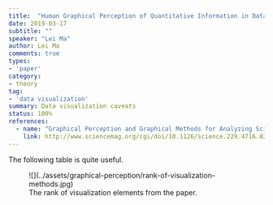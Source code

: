 ```yaml
---
title:  "Human Graphical Perception of Quantitative Information in Data Visualization"
date: 2019-03-17
subtitle: ""
speaker: "Lei Ma"
author: Lei Ma
comments: true
types:
- 'paper'
category:
- theory
tag:
- 'data visualization'
summary: Data visualization caveats
status: 100%
references:
  - name: "Graphical Perception and Graphical Methods for Analyzing Scientific Data"
    link: http://www.sciencemag.org/cgi/doi/10.1126/science.229.4716.828
---
```


The following table is quite useful.

<figure markdown="1">
![](../assets/graphical-perception/rank-of-visualization-methods.jpg)
<figcaption markdown="1">
The rank of visualization elements from the paper.
</figcaption>
</figure>
